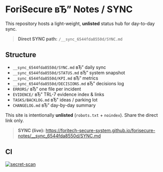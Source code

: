 ﻿# ForiSecure вЂ” Notes / SYNC

This repository hosts a light-weight, **unlisted** status hub for day-to-day sync.

> **Direct SYNC path:** `/__sync_6544fda8550d/SYNC.md`

## Structure
- `__sync_6544fda8550d/SYNC.md` вЂ” daily sync
- `__sync_6544fda8550d/STATUS.md` вЂ” system snapshot
- `__sync_6544fda8550d/KPI.md` вЂ” metrics
- `__sync_6544fda8550d/DECISIONS.md` вЂ” decisions log
- `ERRORS/` вЂ” one file per incident
- `EVIDENCE/` вЂ” TRL-7 evidence index & links
- `TASKS/BACKLOG.md` вЂ” ideas / parking lot
- `CHANGELOG.md` вЂ” day-by-day summary

This site is intentionally **unlisted** (`robots.txt` + `noindex`). Share the direct link only.

> **SYNC (live):** https://foritech-secure-system.github.io/forisecure-notes/__sync_6544fda8550d/SYNC.md


## CI
[![secret-scan](https://github.com/foritech-secure-system/forisecure-notes/actions/workflows/secret-scan.yml/badge.svg)](https://github.com/foritech-secure-system/forisecure-notes/actions/workflows/secret-scan.yml)

